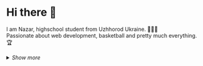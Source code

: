 <h1>Hi there 👋</h1>
I am Nazar, highschool student from Uzhhorod Ukraine. 🧑🏼‍🎓<br>
Passionate about web development, basketball and pretty much everything. 🏆<br>

<br>

<details>
  
  <summary><i>Show more</i></summary>
  
  <h2>My Skills</h2>
  
  <!--Web Development Basics: -->
  <span>
    <img alt="HTML5" src="https://img.shields.io/badge/-HTML5-ffa500?style=flat-square&logo=html5&logoColor=white" /> 
    <img alt="CSS3" src="https://img.shields.io/badge/-CSS3-6495ed?style=flat-square&logo=css3&logoColor=white" /> 
    <img alt="JavaScript" src="https://img.shields.io/badge/-JavaScript-ffff00?style=flat-square&logo=javascript&logoColor=black" /> 
  </span>
  
  <br>
  
  <!--Frontend Frameworks: -->
  <span>
    <img alt="React" src="https://img.shields.io/badge/-React-45b8d8?style=flat-square&logo=react&logoColor=white" /> 
  </span>
  
  <br>
  
  <!--Backend: -->
  <span>
    <img alt="Nodejs" src="https://img.shields.io/badge/-Nodejs-43853d?style=flat-square&logo=Node.js&logoColor=white" />
    <img alt="NPM" src="https://img.shields.io/badge/-NPM-ff0000?style=flat-square&logo=npm&logoColor=white" />
    <img alt="Express" src="https://img.shields.io/badge/-Express-ffffff?style=flat-square&logo=express&logoColor=black" />
    <img alt="PostgeSQL" src="https://img.shields.io/badge/-PostgeSQL-2596be?style=flat-square&logo=postgresql&logoColor=white" />
  </span>
  
  <h2>Course Certificates</h2>
  <a href="https://www.udemy.com/certificate/UC-c357bcdc-3611-419c-aa0a-ab5992223577/">Complete Web Developer by Andrei Neagoie</a>

  <h2>Currently Learning</h2>
    - Advancing my HTML, CSS and Design Skills; <br>
    - Diving deeper into JavaScript; <br>
    - Exploring Git and GitHub;

</details>
